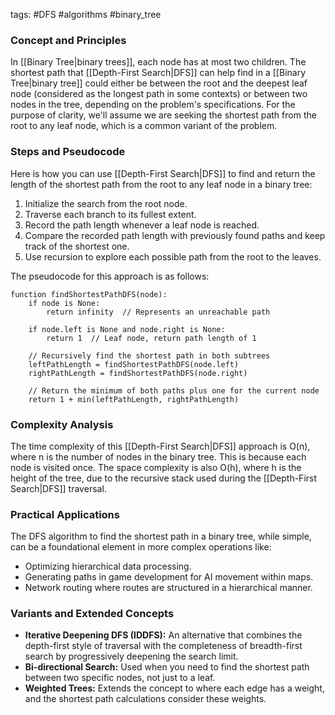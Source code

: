 tags: #DFS #algorithms #binary_tree 
### Concept and Principles

In [[Binary Tree|binary trees]], each node has at most two children. The shortest path that [[Depth-First Search|DFS]] can help find in a [[Binary Tree|binary tree]] could either be between the root and the deepest leaf node (considered as the longest path in some contexts) or between two nodes in the tree, depending on the problem's specifications. 
For the purpose of clarity, we'll assume we are seeking the shortest path from the root to any leaf node, which is a common variant of the problem.

### Steps and Pseudocode

Here is how you can use [[Depth-First Search|DFS]] to find and return the length of the shortest path from the root to any leaf node in a binary tree:

1. Initialize the search from the root node.
2. Traverse each branch to its fullest extent.
3. Record the path length whenever a leaf node is reached.
4. Compare the recorded path length with previously found paths and keep track of the shortest one.
5. Use recursion to explore each possible path from the root to the leaves.

The pseudocode for this approach is as follows:

```plaintext
function findShortestPathDFS(node):
    if node is None:
        return infinity  // Represents an unreachable path

    if node.left is None and node.right is None:
        return 1  // Leaf node, return path length of 1

    // Recursively find the shortest path in both subtrees
    leftPathLength = findShortestPathDFS(node.left)
    rightPathLength = findShortestPathDFS(node.right)

    // Return the minimum of both paths plus one for the current node
    return 1 + min(leftPathLength, rightPathLength)
```

### Complexity Analysis

The time complexity of this [[Depth-First Search|DFS]] approach is O(n), where n is the number of nodes in the binary tree. This is because each node is visited once. 
The space complexity is also O(h), where h is the height of the tree, due to the recursive stack used during the [[Depth-First Search|DFS]] traversal.

### Practical Applications

The DFS algorithm to find the shortest path in a binary tree, while simple, can be a foundational element in more complex operations like:

- Optimizing hierarchical data processing.
- Generating paths in game development for AI movement within maps.
- Network routing where routes are structured in a hierarchical manner.

### Variants and Extended Concepts

- **Iterative Deepening DFS (IDDFS):** An alternative that combines the depth-first style of traversal with the completeness of breadth-first search by progressively deepening the search limit.
- **Bi-directional Search:** Used when you need to find the shortest path between two specific nodes, not just to a leaf.
- **Weighted Trees:** Extends the concept to where each edge has a weight, and the shortest path calculations consider these weights.
